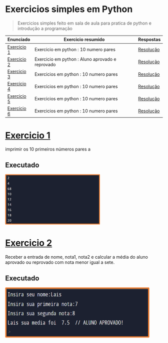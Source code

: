 # Exercicios simples em Python
> Exercicios simples feito em sala de aula para pratica de python e introdução a programação
<a name="ancora"></a>

|       Enunciado                |            Exercicio resumido           |               Respostas                   
|--------------------------------|------------------------------------------|-------------------|
|      [Exercicio 1](#ancora1)     |   Exercicio em python : 10 numero pares   |[Resolução](exercicios/10_n_pares.py)    |   
|      [Exercicio 2](#ancora2)     |   Exercicio em python : Aluno aprovado e reprovado    |[Resolução](exercicios/aluno_aprovado_reprovado.py)    |   
|      [Exercicio 3](#ancora3)     |    Exercicios em python : 10 numero pares   |[Resolução](src/desafios/Desafio3.kt)    |   
|      [Exercicio 4](#ancora4)     |    Exercicios em python : 10 numero pares  |[Resolução](src/desafios/Desafio4.kt)    |   
|      [Exercicio 5](#ancora5)     |    Exercicios em python : 10 numero pares  |[Resolução](src/desafios/Desafio5.kt)    |   
|      [Exercicio 6](#ancora6)     |    Exercicios em python : 10 numero pares   |[Resolução](src/desafios/Desafio6.kt)    |   

 
  
# <a id="ancora1"></a>[Exercicio 1](#ancora)
 imprimir os 10 primeiros números pares a
 
## Executado
<img height="160em" src="imagens/Imagem1.png"/>

# <a id="ancora2"></a>[Exercicio 2](#ancora)
Receber a entrada de nome, nota1, nota2 e calcular a média do aluno aprovado ou reprovado com nota menor igual a sete.
 
## Executado
<img height="160em" src="imagens/Imagem2.png"/>
